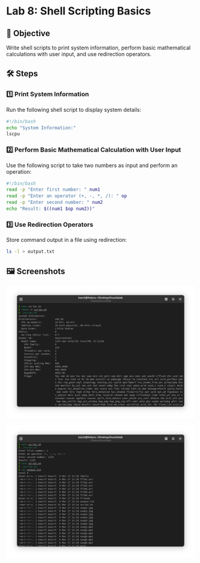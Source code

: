 # Lab 8: Shell Scripting Basics  

## 📌 Objective  
Write shell scripts to print system information, perform basic mathematical calculations with user input, and use redirection operators.  

## 🛠️ Steps  

### 1️⃣ **Print System Information**  
Run the following shell script to display system details:  

```bash
#!/bin/bash
echo "System Information:"
lscpu
```

### 2️⃣ **Perform Basic Mathematical Calculation with User Input**  
Use the following script to take two numbers as input and perform an operation:  

```bash
#!/bin/bash
read -p "Enter first number: " num1
read -p "Enter an operator (+, -, *, /): " op
read -p "Enter second number: " num2
echo "Result: $((num1 $op num2))"
```

### 3️⃣ **Use Redirection Operators**  
Store command output in a file using redirection:  

```bash
ls -l > output.txt
```

## 🖼️ **Screenshots**  
![Lab 8 Screenshot](lab8.png)

![Lab 8 Screenshot](lab8b.png)

